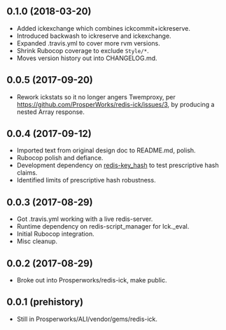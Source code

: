## 0.1.0 (2018-03-20)

- Added ickexchange which combines ickcommit+ickreserve.
- Introduced backwash to ickreserve and ickexchange.
- Expanded .travis.yml to cover more rvm versions.
- Shrink Rubocop coverage to exclude `Style/*`.
- Moves version history out into CHANGELOG.md.

## 0.0.5 (2017-09-20)

- Rework ickstats so it no longer angers Twemproxy, per https://github.com/ProsperWorks/redis-ick/issues/3, by producing a nested Array response.

## 0.0.4 (2017-09-12)

- Imported text from original design doc to README.md, polish.
- Rubocop polish and defiance.
- Development dependency on [redis-key_hash](https://github.com/ProsperWorks/redis-key_hash) to test prescriptive hash claims.
- Identified limits of prescriptive hash robustness.

## 0.0.3 (2017-08-29)
- Got .travis.yml working with a live redis-server.
- Runtime dependency on redis-script_manager for Ick._eval.
- Initial Rubocop integration.
- Misc cleanup.

## 0.0.2 (2017-08-29)
- Broke out into Prosperworks/redis-ick, make public.

## 0.0.1 (prehistory)
- Still in Prosperworks/ALI/vendor/gems/redis-ick.

